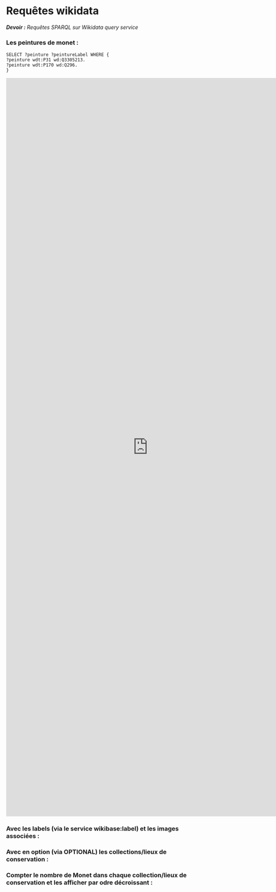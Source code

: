 # Requêtes wikidata
*__Devoir :__ Requêtes SPARQL sur Wikidata query service*

### Les peintures de monet :

    SELECT ?peinture ?peintureLabel WHERE {
    ?peinture wdt:P31 wd:Q3305213.
    ?peinture wdt:P170 wd:Q296.
    } 

<iframe style="width: 80vw; height: 50vh; border: none;" src="https://query.wikidata.org/embed.html#SELECT%20%3Fpeinture%20%3FpeintureLabel%20WHERE%20%7B%0A%20%20SERVICE%20wikibase%3Alabel%20%7B%20bd%3AserviceParam%20wikibase%3Alanguage%20%22%5BAUTO_LANGUAGE%5D%2Cen%22.%20%7D%0A%20%20%0A%20%20%3Fpeinture%20wdt%3AP170%20wd%3AQ296.%0A%20%20%3Fpeinture%20wdt%3AP31%20wd%3AQ3305213.%0A%7D%0ALIMIT%20100" referrerpolicy="origin" sandbox="allow-scripts allow-same-origin allow-popups"></iframe>

### Avec les labels (via le service wikibase:label) et les images associées :

### Avec en option (via OPTIONAL) les collections/lieux de conservation :

### Compter le nombre de Monet dans chaque collection/lieux de conservation et les afficher par odre décroissant :
